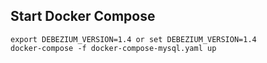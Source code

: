 ## Start Docker Compose

```
export DEBEZIUM_VERSION=1.4 or set DEBEZIUM_VERSION=1.4
docker-compose -f docker-compose-mysql.yaml up
```